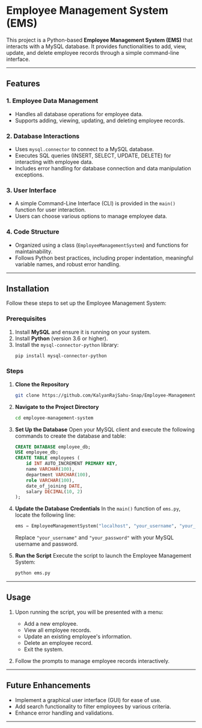 # Employee Management System (EMS)

This project is a Python-based **Employee Management System (EMS)** that interacts with a MySQL database. It provides functionalities to add, view, update, and delete employee records through a simple command-line interface.

---

## Features

### 1. **Employee Data Management**
- Handles all database operations for employee data.
- Supports adding, viewing, updating, and deleting employee records.

### 2. **Database Interactions**
- Uses `mysql.connector` to connect to a MySQL database.
- Executes SQL queries (INSERT, SELECT, UPDATE, DELETE) for interacting with employee data.
- Includes error handling for database connection and data manipulation exceptions.

### 3. **User Interface**
- A simple Command-Line Interface (CLI) is provided in the `main()` function for user interaction.
- Users can choose various options to manage employee data.

### 4. **Code Structure**
- Organized using a class (`EmployeeManagementSystem`) and functions for maintainability.
- Follows Python best practices, including proper indentation, meaningful variable names, and robust error handling.

---

## Installation

Follow these steps to set up the Employee Management System:

### Prerequisites
1. Install **MySQL** and ensure it is running on your system.
2. Install **Python** (version 3.6 or higher).
3. Install the `mysql-connector-python` library:
   ```bash
   pip install mysql-connector-python
   ```

### Steps

1. **Clone the Repository**
   ```bash
   git clone https://github.com/KalyanRajSahu-Snap/Employee-Management-System.git
   ```

2. **Navigate to the Project Directory**
   ```bash
   cd employee-management-system
   ```

3. **Set Up the Database**
   Open your MySQL client and execute the following commands to create the database and table:
   ```sql
   CREATE DATABASE employee_db;
   USE employee_db;
   CREATE TABLE employees (
       id INT AUTO_INCREMENT PRIMARY KEY,
       name VARCHAR(100),
       department VARCHAR(100),
       role VARCHAR(100),
       date_of_joining DATE,
       salary DECIMAL(10, 2)
   );
   ```

4. **Update the Database Credentials**
   In the `main()` function of `ems.py`, locate the following line:
   ```python
   ems = EmployeeManagementSystem("localhost", "your_username", "your_password", "employee_db")
   ```
   Replace `"your_username"` and `"your_password"` with your MySQL username and password.

5. **Run the Script**
   Execute the script to launch the Employee Management System:
   ```bash
   python ems.py
   ```

---

## Usage

1. Upon running the script, you will be presented with a menu:
   - Add a new employee.
   - View all employee records.
   - Update an existing employee's information.
   - Delete an employee record.
   - Exit the system.

2. Follow the prompts to manage employee records interactively.

---

## Future Enhancements
- Implement a graphical user interface (GUI) for ease of use.
- Add search functionality to filter employees by various criteria.
- Enhance error handling and validations.

---
